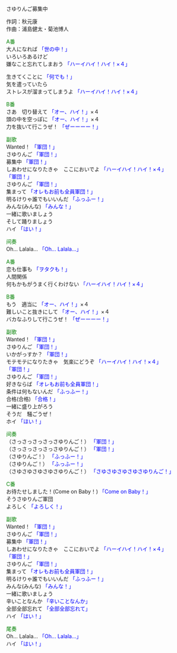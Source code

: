 さゆりんご募集中  
  
作詞：秋元康  
作曲：浦島健太・菊池博人  
  
<font color=green>A番</font>  
大人になれば <font color=blue>「世の中！」</font>  
いろいろあるけど  
嫌なこと忘れてしまおう <font color=blue>「ハーイハイ！ハイ！×４」</font>    
  
生きてくことに <font color=blue>「何でも！」</font>  
気を遣っていたら  
ストレスが溜まってしまうよ <font color=blue>「ハーイハイ！ハイ！×４」</font>    
  
<font color=green>B番</font>  
さあ　切り替えて <font color=blue>「オー、ハイ！」</font>×４   
頭の中を空っぽに <font color=blue>「オー、ハイ！」</font>×４  
力を抜いて行こうぜ！ <font color=blue>「ぜーーーー！」</font>   
  
<font color=green>副歌</font>  
Wanted！ <font color=blue>「軍団！」</font>  
さゆりんご <font color=blue>「軍団！」</font>  
募集中 <font color=blue>「軍団！」</font>  
しあわせになりたきゃ　ここにおいでよ <font color=blue>「ハーイハイ！ハイ！×４」</font>   
<font color=blue>「軍団！」</font>  
さゆりんご <font color=blue>「軍団！」</font>  
集まって <font color=blue>「オレもお前も全員軍団！」</font>  
明るけりゃ誰でもいいんだ <font color=blue>「ふっふー！」</font>  
みんな(みんな) <font color=blue>「みんな！」</font>  
一緒に歌いましょう  
そして踊りましょう  
ハイ <font color=blue>「はい！」</font>  
  
<font color=green>间奏</font>  
Oh... Lalala... <font color=blue>「Oh... Lalala...」</font>  
  
<font color=green>A番</font>  
恋も仕事も <font color=blue>「ヲタクも！」</font>  
人間関係  
何もかもがうまく行くわけない <font color=blue>「ハーイハイ！ハイ！×４」</font>    
  
<font color=green>B番</font>  
もう　適当に <font color=blue>「オー、ハイ！」</font>×４   
難しいこと抜きにして <font color=blue>「オー、ハイ！」</font>×４  
バカなふりして行こうぜ！ <font color=blue>「ぜーーーー！」</font>  
  
<font color=green>副歌</font>  
Wanted！ <font color=blue>「軍団！」</font>  
さゆりんご <font color=blue>「軍団！」</font>  
いかがっすか？ <font color=blue>「軍団！」</font>  
モテモテになりたきゃ　気楽にどうぞ <font color=blue>「ハーイハイ！ハイ！×４」</font>   
<font color=blue>「軍団！」</font>  
さゆりんご <font color=blue>「軍団！」</font>  
好きならば <font color=blue>「オレもお前も全員軍団！」</font>  
条件は何もないんだ <font color=blue>「ふっふー！」</font>  
合格(合格) <font color=blue>「合格！」</font>  
一緒に盛り上がろう  
そうだ　騒ごうぜ！  
ホイ <font color=blue>「ほい！」</font>  
  
<font color=green>间奏</font>  
（さっさっさっさっさゆりんご！） <font color=blue>「軍団！」</font>  
（さっさっさっさっさゆりんご！） <font color=blue>「軍団！」</font>  
（さゆりんご！） <font color=blue>「ふっふー！」</font>  
（さゆりんご！） <font color=blue>「ふっふー！」</font>  
（さゆさゆさゆさゆさゆりんご！） <font color=blue>「さゆさゆさゆさゆさゆりんご！」</font>  
  
<font color=green>C番</font>  
お待たせしました！(Come on Baby！) <font color=blue>「Come on Baby！」</font>  
そうさゆりんご軍団  
よろしく <font color=blue>「よろしく！」</font>  
  
<font color=green>副歌</font>  
Wanted！ <font color=blue>「軍団！」</font>  
さゆりんご <font color=blue>「軍団！」</font>  
募集中 <font color=blue>「軍団！」</font>  
しあわせになりたきゃ　ここにおいでよ <font color=blue>「ハーイハイ！ハイ！×４」</font>   
<font color=blue>「軍団！」</font>  
さゆりんご <font color=blue>「軍団！」</font>  
集まって <font color=blue>「オレもお前も全員軍団！」</font>  
明るけりゃ誰でもいいんだ <font color=blue>「ふっふー！」</font>  
みんな(みんな) <font color=blue>「みんな！」</font>  
一緒に歌いましょう  
辛いことなんか <font color=blue>「辛いことなんか」</font>  
全部全部忘れて <font color=blue>「全部全部忘れて」</font>  
ハイ <font color=blue>「はい！」</font>  
  
<font color=green>尾奏</font>   
Oh... Lalala... <font color=blue>「Oh... Lalala...」</font>  
ハイ <font color=blue>「はい！」</font>  
